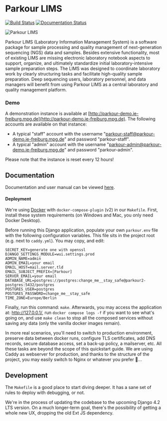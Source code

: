 # Parkour LIMS
[![Build Status](https://travis-ci.org/maxplanck-ie/parkour.svg?branch=master)](https://travis-ci.org/maxplanck-ie/parkour) [![Documentation Status](https://readthedocs.org/projects/parkour/badge/?version=latest)](http://parkour.readthedocs.io/?badge=latest)

![Parkour LIMS](./readme.png)

Parkour LIMS (Laboratory Information Management System) is a software package
for sample processing and quality management of next-generation sequencing
(NGS) data and samples. Besides extensive functionality, most of existing LIMS
are missing electronic laboratory notebook aspects to support, organize, and
ultimately standardize initial laboratory-intensive sample preparation steps.
The LIMS was designed to coordinate laboratory work by clearly structuring
tasks and facilitate high-quality sample preparation. Deep sequencing users,
laboratory personnel, and data managers will benefit from using Parkour LIMS as
a central laboratory and quality management platform.

### Demo

A demonstration instance is available at
[http://parkour-demo.ie-freiburg.mpg.de](http://parkour-demo.ie-freiburg.mpg.de).
The following accounts are available on that instance:

 - A typical "staff" account with the username
   "parkour-staff@parkour-demo.ie-freiburg.mpg.de" and password
"parkour-staff".
 - A typical "admin" account with the username
   "parkour-admin@parkour-demo.ie-freiburg.mpg.de" and password
"parkour-admin".

Please note that the instance is reset every 12 hours!


## Documentation

Documentation and user manual can be viewed
[here](https://parkour.readthedocs.io/).

#### Deployment

We're using [Docker](https://docs.docker.com/get-started/) with
`docker-compose-plugin` (v2) in our `Makefile`. First, install these system
requirements (on Windows and Mac, you only need Docker Desktop).

Before running this Django application, populate your own `parkour.env` file
with the following configuration variables. This file sits in the project root
(e.g.  next to `caddy.yml`). You may copy, and edit:

```
SECRET_KEY=generate one with openssl
DJANGO_SETTINGS_MODULE=wui.settings.prod
ADMIN_NAME=admin
ADMIN_EMAIL=your email
EMAIL_HOST=mail.server.tld
EMAIL_SUBJECT_PREFIX=[Parkour]
SERVER_EMAIL=your email
DATABASE_URL=postgres://postgres:change_me__stay_safe@parkour2-postgres:5432/postgres
POSTGRES_USER=postgres
POSTGRES_PASSWORD=change_me__stay_safe
TIME_ZONE=Europe/Berlin
```

Finally, run this command: `make`. Afterwards, you may access the application
at: <http://127.0.0.1/>, run `docker compose logs -f` if you want to see
what's going on, and use `make clean` to stop all the composed services without
saving any data (only the vanilla docker images remain).

In more real scenarios, you'll need to switch to production environment,
preserve data between docker runs, configure TLS certificates, add DNS records,
secure database access, set a back-up policy, a mailserver, etc. All these
tasks are beyond the scope of this quickstart guide. We are using Caddy as
webserver for production, and thanks to the structure of the project, you may
easily switch to Nginx or whatever you prefer 🚪...


## Development

The `Makefile` is a good place to start diving deeper. It has a sane set of
rules to deploy with debugging, or not.

We're in the process of updating the codebase to the upcoming Django 4.2 LTS
version. On a much longer-term goal, there's the possibility of getting a whole
new UX, dropping the old Ext JS dependency.
